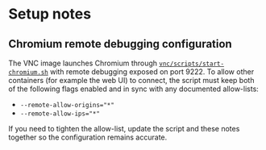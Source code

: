 # Setup notes

## Chromium remote debugging configuration

The VNC image launches Chromium through [`vnc/scripts/start-chromium.sh`](vnc/scripts/start-chromium.sh)
with remote debugging exposed on port 9222. To allow other containers (for
example the web UI) to connect, the script must keep both of the following
flags enabled and in sync with any documented allow-lists:

- `--remote-allow-origins="*"`
- `--remote-allow-ips="*"`

If you need to tighten the allow-list, update the script and these notes
together so the configuration remains accurate.
